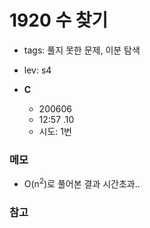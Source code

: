 # 1920 수 찾기
 - tags: 풀지 못한 문제, 이분 탐색
 - lev: s4

- **C**
  - 200606
  - 12:57 .10
  - 시도: 1번

### 메모
 - O(n<sup>2</sup>)로 풀어본 결과 시간초과..

### 참고

